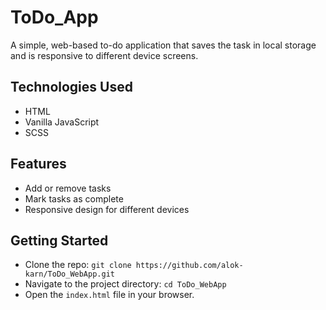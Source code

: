 # ToDo_App

 A simple, web-based to-do application that saves the task in local storage and is responsive to different device screens.

## Technologies Used

- HTML
- Vanilla JavaScript
- SCSS

## Features

- Add or remove tasks
- Mark tasks as complete
- Responsive design for different devices

## Getting Started

- Clone the repo: `git clone https://github.com/alok-karn/ToDo_WebApp.git`
- Navigate to the project directory: `cd ToDo_WebApp`
- Open the `index.html` file in your browser.
